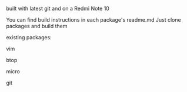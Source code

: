 built with latest git and on a Redmi Note 10

You can find build instructions in each package's readme.md
Just clone packages and build them

existing packages:

vim

btop

micro

git
